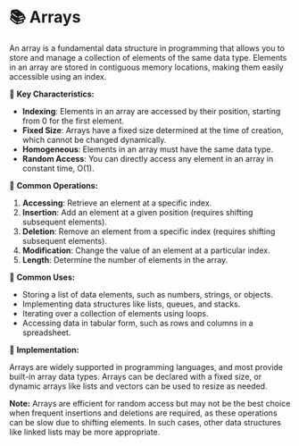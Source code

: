 
# 📚 Arrays 

An array is a fundamental data structure in programming that allows you to store and manage a collection of elements of the same data type. Elements in an array are stored in contiguous memory locations, making them easily accessible using an index.

🌱 **Key Characteristics:**

- **Indexing**: Elements in an array are accessed by their position, starting from 0 for the first element.
- **Fixed Size**: Arrays have a fixed size determined at the time of creation, which cannot be changed dynamically.
- **Homogeneous**: Elements in an array must have the same data type.
- **Random Access**: You can directly access any element in an array in constant time, O(1).

🌱 **Common Operations:**

1. **Accessing**: Retrieve an element at a specific index.
2. **Insertion**: Add an element at a given position (requires shifting subsequent elements).
3. **Deletion**: Remove an element from a specific index (requires shifting subsequent elements).
4. **Modification**: Change the value of an element at a particular index.
5. **Length**: Determine the number of elements in the array.

🌱 **Common Uses:**

- Storing a list of data elements, such as numbers, strings, or objects.
- Implementing data structures like lists, queues, and stacks.
- Iterating over a collection of elements using loops.
- Accessing data in tabular form, such as rows and columns in a spreadsheet.

🌱 **Implementation:**

Arrays are widely supported in programming languages, and most provide built-in array data types. Arrays can be declared with a fixed size, or dynamic arrays like lists and vectors can be used to resize as needed.

**Note:** Arrays are efficient for random access but may not be the best choice when frequent insertions and deletions are required, as these operations can be slow due to shifting elements. In such cases, other data structures like linked lists may be more appropriate.


